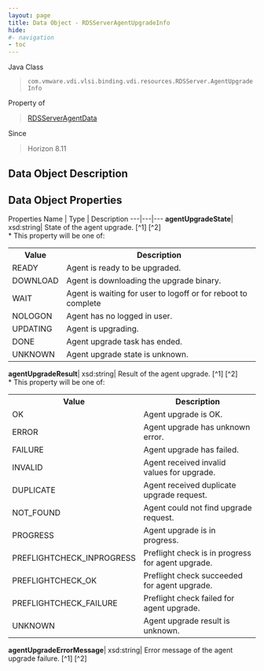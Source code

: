 ```yaml
---
layout: page
title: Data Object - RDSServerAgentUpgradeInfo
hide:
#- navigation
- toc
---
```






Java Class
> `com.vmware.vdi.vlsi.binding.vdi.resources.RDSServer.AgentUpgradeInfo`

Property of
> [RDSServerAgentData](vdi.resources.RDSServer.RDSServerAgentData.md#field_detail)

Since
> Horizon 8.11


## Data Object Description

## Data Object Properties
Properties
Name |  Type |  Description
---|---|---
**agentUpgradeState**|  xsd:string|  State of the agent upgrade. [^1] [^2] <br>* This property will be one of:<br><table><tr><th>Value</th><th>Description</th></tr><tr><td>READY</td><td>Agent is ready to be upgraded.</td></tr><tr><td>DOWNLOAD</td><td>Agent is downloading the upgrade binary.</td></tr><tr><td>WAIT</td><td>Agent is waiting for user to logoff or for reboot to complete</td></tr><tr><td>NOLOGON</td><td>Agent has no logged in user.</td></tr><tr><td>UPDATING</td><td>Agent is upgrading.</td></tr><tr><td>DONE</td><td>Agent upgrade task has ended.</td></tr><tr><td>UNKNOWN</td><td>Agent upgrade state is unknown.</td></tr></table>
**agentUpgradeResult**|  xsd:string|  Result of the agent upgrade. [^1] [^2] <br>* This property will be one of:<br><table><tr><th>Value</th><th>Description</th></tr><tr><td>OK</td><td>Agent upgrade is OK.</td></tr><tr><td>ERROR</td><td>Agent upgrade has unknown error.</td></tr><tr><td>FAILURE</td><td>Agent upgrade has failed.</td></tr><tr><td>INVALID</td><td>Agent received invalid values for upgrade.</td></tr><tr><td>DUPLICATE</td><td>Agent received duplicate upgrade request.</td></tr><tr><td>NOT_FOUND</td><td>Agent could not find upgrade request.</td></tr><tr><td>PROGRESS</td><td>Agent upgrade is in progress.</td></tr><tr><td>PREFLIGHTCHECK_INPROGRESS</td><td>Preflight check is in progress for agent upgrade.</td></tr><tr><td>PREFLIGHTCHECK_OK</td><td>Preflight check succeeded for agent upgrade.</td></tr><tr><td>PREFLIGHTCHECK_FAILURE</td><td>Preflight check failed for agent upgrade.</td></tr><tr><td>UNKNOWN</td><td>Agent upgrade result is unknown.</td></tr></table>
**agentUpgradeErrorMessage**|  xsd:string|  Error message of the agent upgrade failure. [^1] [^2]
 


 
